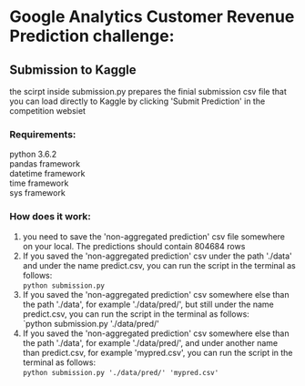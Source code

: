 # Google Analytics Customer Revenue Prediction challenge:

## Submission to Kaggle
the scirpt inside submission.py prepares the finial submission csv file that you can load directly to Kaggle by clicking 'Submit Prediction' in the competition websiet

### Requirements:
python 3.6.2  <br />
pandas framework  <br />
datetime framework  <br />
time framework  <br />
sys framework  <br />

### How does it work:

1. you need to save the 'non-aggregated prediction' csv file somewhere on your local. The predictions should contain 804684 rows <br />
2. If you saved the 'non-aggregated prediction' csv under the path './data' and under the name predict.csv, you can run the script in the terminal as follows: <br />
`python submission.py` <br />
3. If you saved the 'non-aggregated prediction' csv somewhere else than the path './data', for example './data/pred/',  but still under the name predict.csv, you can run the script in the terminal as follows: <br />
`python submission.py './data/pred/' <br />
4. If you saved the 'non-aggregated prediction' csv somewhere else than the path './data', for example './data/pred/',  and under another name than predict.csv, for example 'mypred.csv', you can run the script in the terminal as follows:<br />
`python submission.py './data/pred/' 'mypred.csv'`